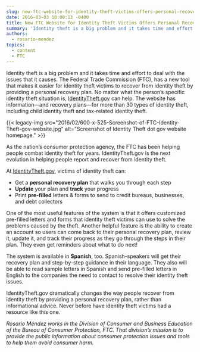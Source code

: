 ```yaml
---
slug: new-ftc-website-for-identity-theft-victims-offers-personal-recovery-plans
date: 2016-03-03 10:00:13 -0400
title: New FTC Website for Identity Theft Victims Offers Personal Recovery Plans
summary: 'Identity theft is a big problem and it takes time and effort to deal with the issues that it causes. The Federal Trade Commission (FTC), has a new tool that makes it easier for identity theft victims to recover from identity theft by providing a personal recovery plan. No matter what the person’s specific identity'
authors:
  - rosario-mendez
topics:
  - content
  - FTC
---
```


Identity theft is a big problem and it takes time and effort to deal with the issues that it causes. The Federal Trade Commission (FTC), has a new tool that makes it easier for identity theft victims to recover from identity theft by providing a personal recovery plan. No matter what the person’s specific identity theft situation is, [IdentityTheft.gov](https://www.identitytheft.gov/) can help. The website has information—and recovery plans—for more than 30 types of identity theft, including child identity theft and tax-related identity theft.

{{< legacy-img src="2016/02/600-x-525-Screenshot-of-FTC-Identity-Theft-gov-website.jpg" alt="Screenshot of Identity Theft dot gov website homepage." >}}

As the nation’s consumer protection agency, the FTC has been helping people combat identity theft for years. IdentityTheft.gov is the next evolution in helping people report and recover from identity theft.

At [IdentityTheft.gov](https://identitytheft.gov/), victims of identity theft can:

  * Get a **personal recovery plan** that walks you through each step
  * **Update** your plan and **track** your progress
  * Print **pre-filled** letters & forms to send to credit bureaus, businesses, and debt collectors

One of the most useful features of the system is that it offers customized pre-filled letters and forms that identity theft victims can use to solve the problems caused by the theft. Another helpful feature is the ability to create an account so users can come back to their personal recovery plan, review it, update it, and track their progress as they go through the steps in their plan. They even get reminders about what to do next!

The system is available in **Spanish**, too. Spanish-speakers will get their recovery plan and step-by-step guidance in their language. They also will be able to read sample letters in Spanish and send pre-filled letters in English to the companies the need to contact to resolve their identity theft issues.

IdentityTheft.gov dramatically changes the way people recover from identity theft by providing a personal recovery plan, rather than informational advice. Never before have identity theft victims had a resource like this one.

_Rosario Méndez works in the Division of Consumer and Business Education of the Bureau of Consumer Protection, FTC. That division’s mission is to provide the public information about consumer protection issues and tools to help them avoid consumer harm._